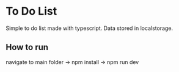 # To Do List

Simple to do list made with typescript. Data stored in localstorage.

## How to run 

navigate to main folder -> npm install -> npm run dev
